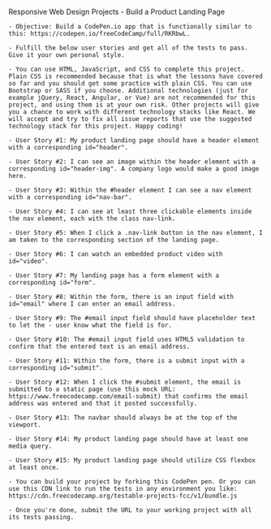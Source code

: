 Responsive Web Design Projects - Build a Product Landing Page

    - Objective: Build a CodePen.io app that is functionally similar to this: https://codepen.io/freeCodeCamp/full/RKRbwL.
           
    - Fulfill the below user stories and get all of the tests to pass. Give it your own personal style.
    
    - You can use HTML, JavaScript, and CSS to complete this project. Plain CSS is recommended because that is what the lessons have covered so far and you should get some practice with plain CSS. You can use Bootstrap or SASS if you choose. Additional technologies (just for example jQuery, React, Angular, or Vue) are not recommended for this project, and using them is at your own risk. Other projects will give you a chance to work with different technology stacks like React. We will accept and try to fix all issue reports that use the suggested technology stack for this project. Happy coding!
    
    - User Story #1: My product landing page should have a header element with a corresponding id="header".
    
    - User Story #2: I can see an image within the header element with a corresponding id="header-img". A company logo would make a good image here.
    
    - User Story #3: Within the #header element I can see a nav element with a corresponding id="nav-bar".
    
    - User Story #4: I can see at least three clickable elements inside the nav element, each with the class nav-link.
    
    - User Story #5: When I click a .nav-link button in the nav element, I am taken to the corresponding section of the landing page.
    
    - User Story #6: I can watch an embedded product video with id="video".
    
    - User Story #7: My landing page has a form element with a corresponding id="form".
    
    - User Story #8: Within the form, there is an input field with id="email" where I can enter an email address.
    
    - User Story #9: The #email input field should have placeholder text to let the - user know what the field is for.
    
    - User Story #10: The #email input field uses HTML5 validation to confirm that the entered text is an email address.
    
    - User Story #11: Within the form, there is a submit input with a corresponding id="submit".
    
    - User Story #12: When I click the #submit element, the email is submitted to a static page (use this mock URL: https://www.freecodecamp.com/email-submit) that confirms the email address was entered and that it posted successfully.
    
    - User Story #13: The navbar should always be at the top of the viewport.
    
    - User Story #14: My product landing page should have at least one media query.
    
    - User Story #15: My product landing page should utilize CSS flexbox at least once.
    
    - You can build your project by forking this CodePen pen. Or you can use this CDN link to run the tests in any environment you like: https://cdn.freecodecamp.org/testable-projects-fcc/v1/bundle.js
    
    - Once you're done, submit the URL to your working project with all its tests passing.